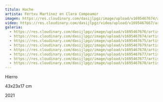 ```yaml
---
titulo: Hache
artista: Fertxu Martínez en Clara Campoamor
imagen: https://res.cloudinary.com/dasijlpgz/image/upload/v1695467674/artistas/Fertxu%20Mart%C3%ADnez/Hache/P1060862.jpg
video: https://res.cloudinary.com/dasijlpgz/video/upload/v1695467667/artistas/Fertxu%20Mart%C3%ADnez/Hache/project.mp4
galeria:
  - https://res.cloudinary.com/dasijlpgz/image/upload/v1695467676/artistas/Fertxu%20Mart%C3%ADnez/Hache/P1060870.jpg
  - https://res.cloudinary.com/dasijlpgz/image/upload/v1695467674/artistas/Fertxu%20Mart%C3%ADnez/Hache/P1060862.jpg
  - https://res.cloudinary.com/dasijlpgz/image/upload/v1695467675/artistas/Fertxu%20Mart%C3%ADnez/Hache/P1060865.jpg
  - https://res.cloudinary.com/dasijlpgz/image/upload/v1695467679/artistas/Fertxu%20Mart%C3%ADnez/Hache/P1060875.jpg
  - https://res.cloudinary.com/dasijlpgz/image/upload/v1695467678/artistas/Fertxu%20Mart%C3%ADnez/Hache/P1060869.jpg
  - https://res.cloudinary.com/dasijlpgz/image/upload/v1695467677/artistas/Fertxu%20Mart%C3%ADnez/Hache/P1060872.jpg
  - https://res.cloudinary.com/dasijlpgz/image/upload/v1695467677/artistas/Fertxu%20Mart%C3%ADnez/Hache/P1060868.jpg
  - https://res.cloudinary.com/dasijlpgz/image/upload/v1695467678/artistas/Fertxu%20Mart%C3%ADnez/Hache/P1060874.jpg
---
```

H﻿ierro

4﻿3x23x17 cm

2﻿021